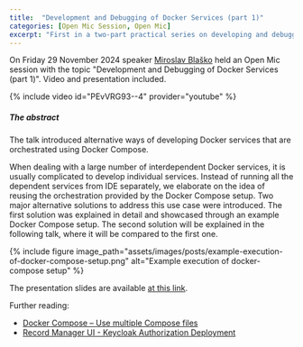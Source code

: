 ```yaml
---
title:  "Development and Debugging of Docker Services (part 1)"
categories: [Open Mic Session, Open Mic]
excerpt: "First in a two-part practical series on developing and debugging with Docker Compose."
---
```


On Friday 29 November 2024 speaker [Miroslav Blaško](https://kbss.felk.cvut.cz/web/team#miroslav-blaško) held an Open Mic session with the topic \"Development and Debugging of Docker Services (part 1)\". Video and presentation included.

{% include video id="PEvVRG93--4" provider="youtube" %}


##### The abstract

The talk introduced alternative ways of developing Docker services that are orchestrated using Docker Compose. 

When dealing with a large number of interdependent Docker services, it is usually complicated to develop individual services. Instead of running all the dependent services from IDE separately, we elaborate on the idea of reusing the orchestration provided by the Docker Compose setup. Two major alternative solutions to address this use case were introduced. The first solution was explained in detail and showcased through an example Docker Compose setup. The second solution will be explained in the following talk, where it will be compared to the first one.

{% include figure image_path="assets/images/posts/example-execution-of-docker-compose-setup.png" alt="Example execution of docker-compose setup" %}

The presentation slides are available [at this link](https://drive.google.com/file/d/11FcQ7jPQDflIdCP_9FVMB48J5zPkMjal/view?usp=sharing).


Further reading:
* [Docker Compose – Use multiple Compose files](https://docs.docker.com/compose/how-tos/multiple-compose-files/)
* [Record Manager UI - Keycloak Authorization Deployment](https://github.com/kbss-cvut/record-manager-ui/tree/main/deploy/keycloak-auth)
